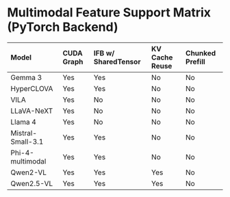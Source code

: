# Multimodal Feature Support Matrix (PyTorch Backend)

| Model              | CUDA Graph | IFB w/ SharedTensor | KV Cache Reuse | Chunked Prefill |
| :----------------- | :--------- | :------------------ | :------------- | :-------------- |
| Gemma 3            | Yes        | Yes                 | No             | No              |
| HyperCLOVA         | Yes        | Yes                 | No             | No              |
| VILA               | Yes        | No                  | No             | No              |
| LLaVA-NeXT         | Yes        | No                  | No             | No              |
| Llama 4            | Yes        | No                  | No             | No              |
| Mistral-Small-3.1  | Yes        | Yes                 | No             | No              |
| Phi-4-multimodal   | Yes        | Yes                 | No             | No              |
| Qwen2-VL           | Yes        | Yes                 | Yes            | No              |
| Qwen2.5-VL         | Yes        | Yes                 | Yes            | No              |

